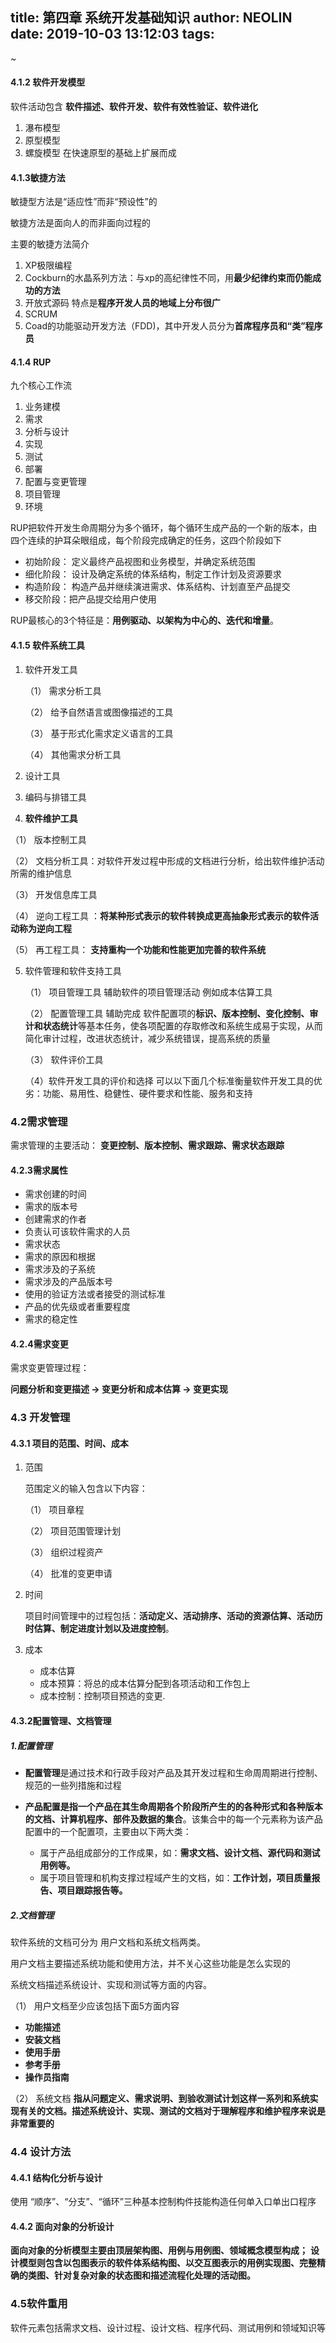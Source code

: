 title: 第四章 系统开发基础知识
author: NEOLIN
date: 2019-10-03 13:12:03
tags:
---
~
<!-- more -->

#### 4.1.2 软件开发模型

软件活动包含 **软件描述、软件开发、软件有效性验证、软件进化**

1. 瀑布模型
2. 原型模型
3. 螺旋模型 在快速原型的基础上扩展而成



#### 4.1.3敏捷方法

敏捷型方法是“适应性”而非“预设性”的

敏捷方法是面向人的而非面向过程的

主要的敏捷方法简介

1. XP极限编程
2. Cockburn的水晶系列方法：与xp的高纪律性不同，用**最少纪律约束而仍能成功的方法**
3. 开放式源码 特点是**程序开发人员的地域上分布很广**
4. SCRUM
5. Coad的功能驱动开发方法（FDD)，其中开发人员分为**首席程序员和“类”程序员**



#### 4.1.4 RUP 

九个核心工作流

1. 业务建模
2. 需求
3. 分析与设计
4. 实现
5. 测试
6. 部署
7. 配置与变更管理
8. 项目管理
9. 环境

RUP把软件开发生命周期分为多个循环，每个循环生成产品的一个新的版本，由四个连续的护耳朵眼组成，每个阶段完成确定的任务，这四个阶段如下

- 初始阶段： 定义最终产品视图和业务模型，并确定系统范围
- 细化阶段： 设计及确定系统的体系结构，制定工作计划及资源要求
- 构造阶段： 构造产品并继续演进需求、体系结构、计划直至产品提交
- 移交阶段：把产品提交给用户使用

RUP最核心的3个特征是：**用例驱动、以架构为中心的、迭代和增量**。

#### 4.1.5 软件系统工具

1. 软件开发工具

   （1） 需求分析工具

   （2） 给予自然语言或图像描述的工具

   （3） 基于形式化需求定义语言的工具

   （4） 其他需求分析工具

2. 设计工具

3. 编码与排错工具

4.  **软件维护工具**

   （1） 版本控制工具

   （2） 文档分析工具：对软件开发过程中形成的文档进行分析，给出软件维护活动所需的维护信息

   （3） 开发信息库工具

   （4） 逆向工程工具 ：**将某种形式表示的软件转换成更高抽象形式表示的软件活动称为逆向工程**

   （5） 再工程工具： **支持重构一个功能和性能更加完善的软件系统**

5. 软件管理和软件支持工具

   （1） 项目管理工具 辅助软件的项目管理活动 例如成本估算工具

   （2） 配置管理工具 辅助完成 软件配置项的**标识、版本控制、变化控制、审计和状态统计**等基本任务，使各项配置的存取修改和系统生成易于实现，从而简化审计过程，改进状态统计，减少系统错误，提高系统的质量

   （3） 软件评价工具

   （4）软件开发工具的评价和选择 可以以下面几个标准衡量软件开发工具的优劣：功能、易用性、稳健性、硬件要求和性能、服务和支持

### 4.2需求管理

需求管理的主要活动： **变更控制、版本控制、需求跟踪、需求状态跟踪**

#### 4.2.3需求属性

- 需求创建的时间
- 需求的版本号
- 创建需求的作者
- 负责认可该软件需求的人员
- 需求状态
- 需求的原因和根据
- 需求涉及的子系统
- 需求涉及的产品版本号
- 使用的验证方法或者接受的测试标准
- 产品的优先级或者重要程度
- 需求的稳定性

#### 4.2.4需求变更

需求变更管理过程：

**问题分析和变更描述 -> 变更分析和成本估算 -> 变更实现**

### 4.3 开发管理

#### 4.3.1 项目的范围、时间、成本

1. 范围

   范围定义的输入包含以下内容：

   （1） 项目章程

   （2） 项目范围管理计划

   （3） 组织过程资产

   （4） 批准的变更申请

2. 时间

   项目时间管理中的过程包括：**活动定义、活动排序、活动的资源估算、活动历时估算、制定进度计划以及进度控制**。

3. 成本

   - 成本估算
   - 成本预算：将总的成本估算分配到各项活动和工作包上
   - 成本控制：控制项目预选的变更.

#### 4.3.2配置管理、文档管理

##### 1.配置管理

- **配置管理**是通过技术和行政手段对产品及其开发过程和生命周周期进行控制、规范的一些列措施和过程

- **产品配置是指一个产品在其生命周期各个阶段所产生的的各种形式和各种版本的文档、计算机程序、部件及数据的集合**。该集合中的每一个元素称为该产品配置中的一个配置项，主要由以下两大类：
  - 属于产品组成部分的工作成果，如：**需求文档、设计文档、源代码和测试用例等。**
  - 属于项目管理和机构支撑过程域产生的文档，如：**工作计划，项目质量报告、项目跟踪报告等。**

##### 2.文档管理

软件系统的文档可分为 用户文档和系统文档两类。

用户文档主要描述系统功能和使用方法，并不关心这些功能是怎么实现的

系统文档描述系统设计、实现和测试等方面的内容。

（1） 用户文档至少应该包括下面5方面内容

- **功能描述**
- **安装文档**
- **使用手册**
- **参考手册**
- **操作员指南**

（2） 系统文档 **指从问题定义、需求说明、到验收测试计划这样一系列和系统实现有关的文档。描述系统设计、实现、测试的文档对于理解程序和维护程序来说是非常重要的**

### 4.4 设计方法

#### 4.4.1 结构化分析与设计

使用 “顺序”、“分支”、“循环”三种基本控制构件技能构造任何单入口单出口程序

#### 4.4.2 面向对象的分析设计

**面向对象的分析模型主要由顶层架构图、用例与用例图、领域概念模型构成；**
**设计模型则包含以包图表示的软件体系结构图、以交互图表示的用例实现图、完整精确的类图、针对复杂对象的状态图和描述流程化处理的活动图。**

### 4.5软件重用

软件元素包括需求文档、设计过程、设计文档、程序代码、测试用例和领域知识等